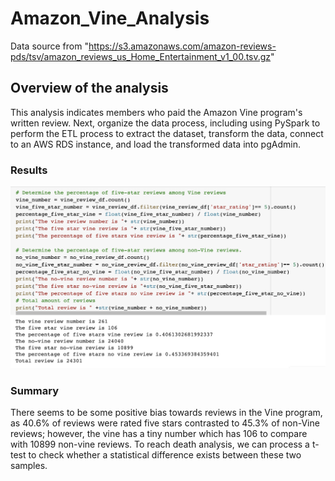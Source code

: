 # Amazon_Vine_Analysis
Data source from "https://s3.amazonaws.com/amazon-reviews-pds/tsv/amazon_reviews_us_Home_Entertainment_v1_00.tsv.gz"

## Overview of the analysis
This analysis indicates members who paid the Amazon Vine program's written review. Next, organize the data process, including using PySpark to perform the ETL process to extract the dataset, transform the data, connect to an AWS RDS instance, and load the transformed data into pgAdmin. 

### Results
![result](result.png)



### Summary

There seems to be some positive bias towards reviews in the Vine program, as 40.6% of reviews were rated five stars contrasted to 45.3% of non-Vine reviews; however, the vine has a tiny number which has 106 to compare with 10899 non-vine reviews. To reach death analysis, we can process a t-test to check whether a statistical difference exists between these two samples.
